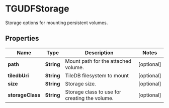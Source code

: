

# TGUDFStorage

Storage options for mounting persistent volumes.

## Properties

| Name | Type | Description | Notes |
|------------ | ------------- | ------------- | -------------|
|**path** | **String** | Mount path for the attached volume.  |  [optional] |
|**tiledbUri** | **String** | TileDB filesystem to mount  |  [optional] |
|**size** | **String** | Storage size.  |  [optional] |
|**storageClass** | **String** | Storage class to use for creating the volume.  |  [optional] |



